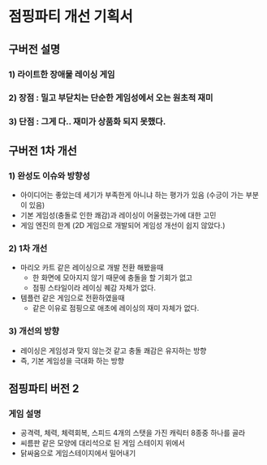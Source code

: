 # 점핑파티 개선 기획서
## 구버전 설명
### 1) 라이트한 장애물 레이싱 게임
### 2) 장점 : 밀고 부닫치는 단순한 게임성에서 오는 원초적 재미
### 3) 단점 : 그게 다..  재미가 상품화 되지 못했다. 

## 구버전 1차 개선 
### 1) 완성도 이슈와 방향성 
- 아이디어는 좋았는데 세기가 부족한게 아니냐 하는 평가가 있음 (수긍이 가는 부분이 있음)
- 기본 게임성(충돌로 인한 쾌감)과 레이싱이 어울렸는가에 대한 고민 
- 게임 엔진의 한계 (2D 게임으로 개발되어 게임성 개선이 쉽지 않았다.) 

### 2) 1차 개선 
- 마리오 카트 같은 레이싱으로 개발 전환 해봤을때
  - 한 화면에 모아지지 않기 때문에 충돌을 할 기회가 없고 
  - 점핑 스타일이라 레이싱 퀘감 자체가 없다. 
- 템플런 같은 게임으로 전환하였을때
  - 같은 이유로 점핑으로 애초에 레이싱의 재미 자체가 없다. 

### 3) 개선의 방향 
- 레이싱은 게임성과 맞지 않는것 같고 충돌 쾌감은 유지하는 방향
- 즉, 기본 게임성을 극대화 하는 방향

## 점핑파티 버전 2 
### 게임 설명
- 공격력, 체력, 체력회복, 스피드 4개의 스탯을 가진 캐릭터 8종중 하나를 골라 
- 씨름판 같은 모양에 대리석으로 된 게임 스테이지 위에서 
- 닭싸움으로 게임스테이지에서 밀어내기 










